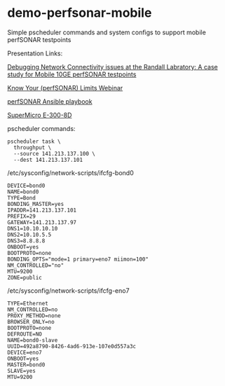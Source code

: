 # demo-perfsonar-mobile
Simple pscheduler commands and system configs to support mobile perfSONAR testpoints




Presentation Links: 

[Debugging Network Connectivity issues at the Randall Labratory: A case study for Mobile 10GE perfSONAR testpoints](https://docs.google.com/presentation/d/14N-Brebma6jqayN6q5mj8TLDwMZIYUV2yZw5kkcdFCQ/edit?usp=sharing)

[Know Your (perfSONAR) Limits Webinar](https://www.youtube.com/watch?v=UNItTorQqnw)

[perfSONAR Ansible playbook](https://github.com/perfsonar/ansible-playbook-perfsonar)

[SuperMicro E-300-8D](https://www.supermicro.com/en/products/system/Mini-ITX/SYS-E300-8D.cfm)


pscheduler commands:

```
pscheduler task \
  throughput \
  --source 141.213.137.100 \
  --dest 141.213.137.101
```

/etc/sysconfig/network-scripts/ifcfg-bond0

```
DEVICE=bond0
NAME=bond0
TYPE=Bond
BONDING_MASTER=yes
IPADDR=141.213.137.101
PREFIX=29
GATEWAY=141.213.137.97
DNS1=10.10.10.10
DNS2=10.10.5.5
DNS3=8.8.8.8
ONBOOT=yes
BOOTPROTO=none
BONDING_OPTS="mode=1 primary=eno7 miimon=100"
NM_CONTROLLED="no"
MTU=9200
ZONE=public
```

/etc/sysconfig/network-scripts/ifcfg-eno7

```
TYPE=Ethernet
NM_CONTROLLED=no
PROXY_METHOD=none
BROWSER_ONLY=no
BOOTPROTO=none
DEFROUTE=NO
NAME=bond0-slave
UUID=492a8790-8426-4ad6-913e-107e0d557a3c
DEVICE=eno7
ONBOOT=yes
MASTER=bond0
SLAVE=yes
MTU=9200
```
